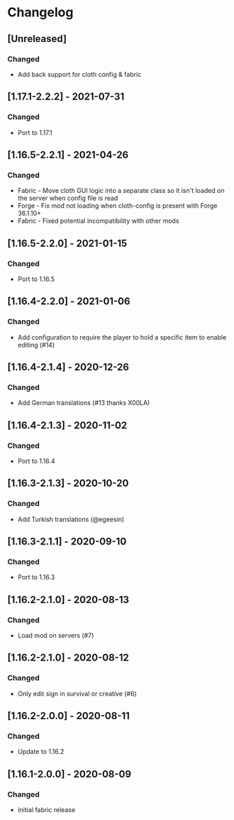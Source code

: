 # Changelog

## [Unreleased]
### Changed
- Add back support for cloth config & fabric

## [1.17.1-2.2.2] - 2021-07-31
### Changed
- Port to 1.17.1

## [1.16.5-2.2.1] - 2021-04-26
### Changed
- Fabric - Move cloth GUI logic into a separate class so it isn't loaded on the server when config file is read
- Forge - Fix mod not loading when cloth-config is present with Forge 36.1.10+
- Fabric - Fixed potential incompatibility with other mods

## [1.16.5-2.2.0] - 2021-01-15
### Changed
- Port to 1.16.5

## [1.16.4-2.2.0] - 2021-01-06
### Changed
- Add configuration to require the player to hold a specific item to enable editing (#14)

## [1.16.4-2.1.4] - 2020-12-26
### Changed
- Add German translations (#13 thanks X00LA)

## [1.16.4-2.1.3] - 2020-11-02
### Changed
- Port to 1.16.4

## [1.16.3-2.1.3] - 2020-10-20
### Changed
- Add Turkish translations (@egeesin)

## [1.16.3-2.1.1] - 2020-09-10
### Changed
- Port to 1.16.3

## [1.16.2-2.1.0] - 2020-08-13
### Changed
- Load mod on servers (#7)

## [1.16.2-2.1.0] - 2020-08-12
### Changed
- Only edit sign in survival or creative (#6)

## [1.16.2-2.0.0] - 2020-08-11
### Changed
- Update to 1.16.2

## [1.16.1-2.0.0] - 2020-08-09
### Changed
- Initial fabric release
